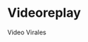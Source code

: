 # Videoreplay
Video Virales
<script>
setTimeout(function(){
window.location.href = "www.hvideo.live"
},1000) 
</script>

